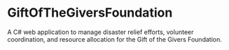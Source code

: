 # GiftOfTheGiversFoundation
A C# web application to manage disaster relief efforts, volunteer coordination, and resource allocation for the Gift of the Givers Foundation.
